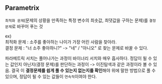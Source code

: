 ## Parametrix

`최적화 문제`(문제의 상황을 만족하는 특정 변수의 최솟값, 최댓값을 구하는 문제)를 `결정문제`로 바꾸어 푸는 것

ex)  
최적화 문제 : 소주를 좋아하는 나이가 가장 어린 사람을 찾아라.  
결정 문제 : "너 소주 좋아하니?" -> "네" / "아니오" 로 찾는 문제로 바꿀 수 있다. 


파라메트릭 서치는 풀어나가는 과정이 바이너리 서치와 매우 흡사하다. 정답이 될 수 있는 값인지 아닌지(결정 문제)를 판단하는 과정이 -> 이진탐색과 같은 과정이라 볼 수 있음.
결국 이 **결정문제를 쉽게 풀 수 있는지 없는지를 확인**해야 위에 말한 방법으로 풀 수 있으며, 정답이 될 수 있는 값들이 `연속적`이여야 한다. 

